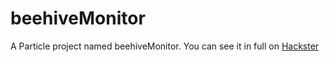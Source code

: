 # beehiveMonitor

A Particle project named beehiveMonitor.
You can see it in full on [Hackster](https://www.hackster.io/gusgonnet)

